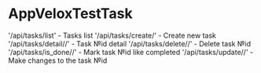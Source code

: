 # AppVeloxTestTask
'/api/tasks/list' - Tasks list
'/api/tasks/create/' - Create new task
'/api/tasks/detail/<id>/' - Task №id detail
'/api/tasks/delete/<id>/' - Delete task №id
'/api/tasks/is_done/<id>/' - Mark task №id like completed
'/api/tasks/update/<id>/' - Make changes to the task №id
